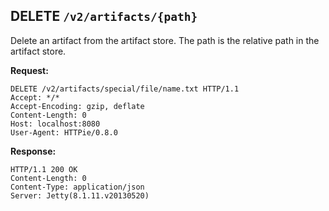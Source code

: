 ## DELETE `/v2/artifacts/{path}`

Delete an artifact from the artifact store.
The path is the relative path in the artifact store.

**Request:**

```
DELETE /v2/artifacts/special/file/name.txt HTTP/1.1
Accept: */*
Accept-Encoding: gzip, deflate
Content-Length: 0
Host: localhost:8080
User-Agent: HTTPie/0.8.0
```

**Response:**


```
HTTP/1.1 200 OK
Content-Length: 0
Content-Type: application/json
Server: Jetty(8.1.11.v20130520)
```
